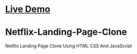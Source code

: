 # [Live Demo](https://netflix-clone-lac-five-13.vercel.app/)

# Netflix-Landing-Page-Clone

Netflix Landing Page Clone Using HTML CSS And JavaScript 
